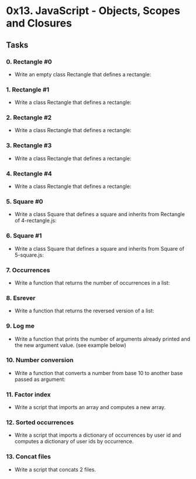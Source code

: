 # 0x13. JavaScript - Objects, Scopes and Closures

## Tasks
### 0. Rectangle #0
- Write an empty class Rectangle that defines a rectangle:

### 1. Rectangle #1
- Write a class Rectangle that defines a rectangle:

### 2. Rectangle #2
- Write a class Rectangle that defines a rectangle:

### 3. Rectangle #3
- Write a class Rectangle that defines a rectangle:

### 4. Rectangle #4
- Write a class Rectangle that defines a rectangle:

### 5. Square #0
- Write a class Square that defines a square and inherits from Rectangle of 4-rectangle.js:

### 6. Square #1
- Write a class Square that defines a square and inherits from Square of 5-square.js:

### 7. Occurrences
- Write a function that returns the number of occurrences in a list:

### 8. Esrever
- Write a function that returns the reversed version of a list:

### 9. Log me
- Write a function that prints the number of arguments already printed and the new argument value. (see example below)

### 10. Number conversion
- Write a function that converts a number from base 10 to another base passed as argument:

### 11. Factor index
- Write a script that imports an array and computes a new array.

### 12. Sorted occurrences
- Write a script that imports a dictionary of occurrences by user id and computes a dictionary of user ids by occurrence.

### 13. Concat files
- Write a script that concats 2 files.

